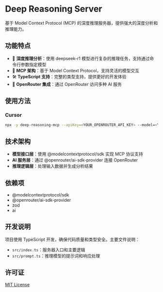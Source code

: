 # Deep Reasoning Server

基于 Model Context Protocol (MCP) 的深度推理服务器，提供强大的深度分析和推理能力。

## 功能特点

- 🧠 **深度推理分析**：使用 deepseek-r1 模型进行复杂的推理任务，支持通过命令行参数指定模型
- 🔄 **MCP 架构**：基于 Model Context Protocol，支持灵活的模型交互
- 🛠 **TypeScript 支持**：完整的类型支持，提供更好的开发体验
- 🔌 **OpenRouter 集成**：通过 OpenRouter 访问多种 AI 服务

## 使用方法

### Cursor

```bash
npx -y deep-reasoning-mcp --apiKey=<YOUR_OPENROUTER_API_KEY> --model=<YOUR_MODEL>
```

## 技术架构

- **模型接口层**：使用 @modelcontextprotocol/sdk 实现 MCP 协议支持
- **AI 服务层**：通过 @openrouter/ai-sdk-provider 连接 OpenRouter
- **推理逻辑层**：处理输入数据并生成分析结果

## 依赖项

- @modelcontextprotocol/sdk
- @openrouter/ai-sdk-provider
- zod
- ai

## 开发说明

项目使用 TypeScript 开发，确保代码质量和类型安全。主要文件说明：

- `src/index.ts`：服务器入口和主要逻辑
- `src/prompt.ts`：推理模型的提示词和响应处理

## 许可证

[MIT License](LICENSE)
